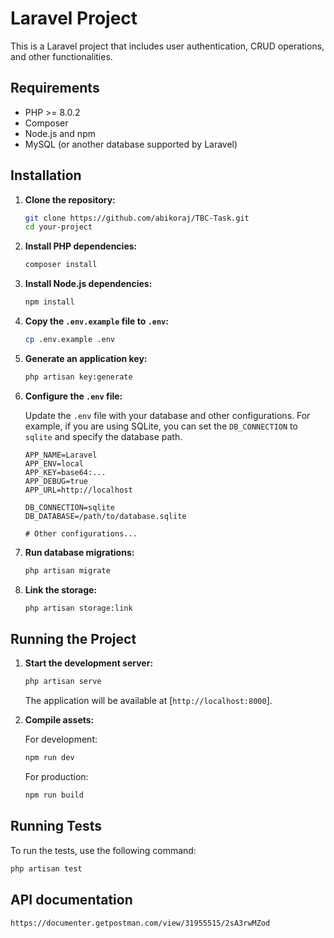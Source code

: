 # Laravel Project

This is a Laravel project that includes user authentication, CRUD operations, and other functionalities.

## Requirements

- PHP >= 8.0.2
- Composer
- Node.js and npm
- MySQL (or another database supported by Laravel)

## Installation

1. **Clone the repository:**

    ```sh
    git clone https://github.com/abikoraj/TBC-Task.git
    cd your-project
    ```

2. **Install PHP dependencies:**

    ```sh
    composer install
    ```

3. **Install Node.js dependencies:**

    ```sh
    npm install
    ```

4. **Copy the `.env.example` file to `.env`:**

    ```sh
    cp .env.example .env
    ```

5. **Generate an application key:**

    ```sh
    php artisan key:generate
    ```

6. **Configure the `.env` file:**

    Update the `.env` file with your database and other configurations. For example, if you are using SQLite, you can set the `DB_CONNECTION` to `sqlite` and specify the database path.

    ```env
    APP_NAME=Laravel
    APP_ENV=local
    APP_KEY=base64:...
    APP_DEBUG=true
    APP_URL=http://localhost

    DB_CONNECTION=sqlite
    DB_DATABASE=/path/to/database.sqlite

    # Other configurations...
    ```

7. **Run database migrations:**

    ```sh
    php artisan migrate
    ```

8. **Link the storage:**

    ```sh
    php artisan storage:link
    ```


## Running the Project

1. **Start the development server:**

    ```sh
    php artisan serve
    ```

    The application will be available at [`http://localhost:8000`].

2. **Compile assets:**

    For development:

    ```sh
    npm run dev
    ```

    For production:

    ```sh
    npm run build
    ```

## Running Tests

To run the tests, use the following command:

```sh
php artisan test
```

## API documentation

`https://documenter.getpostman.com/view/31955515/2sA3rwMZod`

